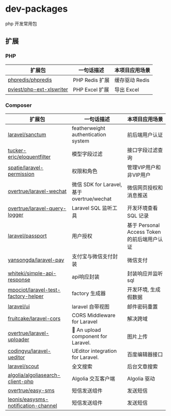 # dev-packages
php 开发常用包

## 扩展
### PHP
| **扩展包** | **一句话描述** | **本项目应用场景** |
| ---- | ---- | ---- | 
| [phpredis/phpredis](https://github.com/phpredis/phpredis) | PHP Redis 扩展 | 缓存驱动 Redis |
| [pviest/php-ext-xlswriter](https://github.com/viest/php-ext-xlswriter) | PHP Excel 扩展 | 导出 Excel |

### Composer
| **扩展包** | **一句话描述** | **本项目应用场景** |
| ---- | ---- | ---- | 
| [laravel/sanctum](https://github.com/laravel/sanctum) | featherweight authentication system | 前后端用户认证 |
| [tucker-eric/eloquentfilter](https://github.com/tucker-eric/eloquentfilter) | 模型字段过滤 | 接口字段过滤查询 |
| [spatie/laravel-permission](https://github.com/spatie/laravel-permission) | 权限和角色 | 管理VIP用户和非VIP用户 |
| [overtrue/laravel-wechat](https://github.com/overtrue/laravel-wechat) | 微信 SDK for Laravel, 基于 overtrue/wechat | 微信网页授权和消息推送 |
| [overtrue/laravel-query-logger](https://github.com/overtrue/laravel-query-logger) | Laravel SQL 监听工具 | 开发环境查看 SQL 记录 |
| [laravel/passport](https://github.com/laravel/passport) | 用户授权 | 基于 Personal Access Token 的前后端用户认证 |
| [yansongda/laravel-pay](https://github.com/yansongda/laravel-pay) | 支付宝与微信支付封装 | 微信支付 |
| [whiteki/simple-api-response](https://github.com/WhiteKingdom/simple-api-response) | api响应封装 | 封装响应并监听sql |
| [mpociot/laravel-test-factory-helper](https://github.com/mpociot/laravel-test-factory-helper) | factory 生成器 | 开发环境, 生成假数据 |
| [laravel/ui](https://github.com/laravel/ui) | laravel 自带视图 | 邮件密码重置 |
| [fruitcake/laravel-cors](https://github.com/fruitcake/laravel-cors) | CORS Middleware for Laravel | 解决跨域 |
| [overtrue/laravel-uploader](https://github.com/overtrue/laravel-uploader) | 🌴 An upload component for Laravel. | 图片上传 |
| [codingyu/laravel-ueditor](https://github.com/codingyu/laravel-ueditor) | UEditor integration for Laravel. | 百度编辑器接口 |
| [laravel/scout](https://github.com/laravel/scout) | 全文搜索 | 后台文章搜索 |
| [algolia/algoliasearch-client-php](https://github.com/algolia/algoliasearch-client-php) | Algolia 交互客户端 |  Algolia 驱动 |
| [overtrue/easy-sms](https://github.com/overtrue/easy-sms) | 短信发送组件 | 发送短信 |
| [leonis/easysms-notification-channel](https://github.com/yl/easysms-notification-channel) | 短信发送组件 | 发送短信 |
